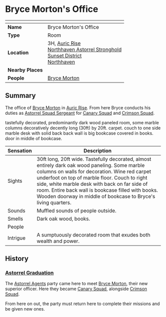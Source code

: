# Bryce Morton's Office

| []() | |
| --- | --- |
| **Name** | Bryce Morton's Office |
| **Type** | Room |
| **Location** | 3H, [Auric Rise](auric-rise.md)<br />[Northhaven Astorrel Stronghold](northhaven-astorrel-stronghold.md)<br />[Sunset District](sunset-district.md)<br />[Northhaven](../README.md) |
| **Nearby Places** | |
| **People** | [Bryce Morton](../../../../../people/bryce-morton.md) |

## Summary

The office of [Bryce Morton](../../../../../people/bryce-morton.md) in [Auric Rise](auric-rise.md). From here Bryce conducts his duties as [Astorrel Squad Sergeant](../../../organisations/astorrel/ranks/4-squad-sergeant.md) for [Canary Squad](../../../organisations/astorrel/squads/canary.md) and [Crimson Squad](../../../organisations/astorrel/squads/ruby.md).

tastefully decorated, predominantly dark wood paneled room, some marble columns decoratively
decently long (30ft) by 20ft. carpet.
couch to one side
marble desk with solid back
back wall is big bookcase covered in books. door in middle of bookcase.


| Sensation | Description |
| ---- | --- |
| Sights | 30ft long, 20ft wide. Tastefully decorated, almost entirely dark oak wood paneling. Some marble columns on walls for decoration. Wine red carpet underfoot on top of marble floor. Couch to right side, white marble desk with back on far side of room. Entire back wall is bookcase filled with books. Wooden doorway in middle of bookcase to Bryce's living quarters. |
| Sounds | Muffled sounds of people outside. |
| Smells | Dark oak wood, books. |
| People | |
| Intrigue | A sumptuously decorated room that exudes both wealth and power. |

## History

### [Astorrel Graduation](../../../../../../campaigns/astorrel-agents/storylines/astorrel-graduation.md)

The [Astorrel Agents](../../../../../../campaigns/astorrel-agents/README.md) party came here to meet [Bryce Morton](../../../../../people/bryce-morton.md), their new superior officer. Here they became [Canary Squad](../../../organisations/astorrel/squads/canary.md), alongside [Crimson Squad](../../../organisations/astorrel/squads/ruby.md).

From here on out, the party must return here to complete their missions and be given new ones.

